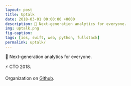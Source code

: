 ```yaml
---
layout: post
title: Uptalk
date: 2018-03-01 00:00:00 +0000
description: 🚀 Next-generation analytics for everyone.
img: uptalk.png
fig-caption: 
tags: [ios, swift, web, python, fullstack]
permalink: uptalk/
---
```


🚀 Next-generation analytics for everyone.

⚡ CTO 2018.

Organization on <i class="fa fa-github" aria-hidden="true"></i> <a href="https://github.com/UptalkTech/">Github</a>.



